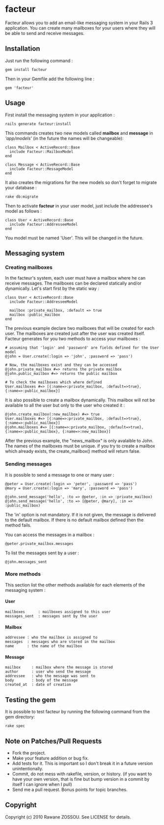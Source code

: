 # facteur #

Facteur allows you to add an email-like messaging system in your Rails 3 application. You can create many mailboxes for your users where they will be able to send and receive messages.

## Installation ##

Just run the following command :

    gem install facteur
  
Then in your Gemfile add the following line :

    gem 'facteur'
    
## Usage ##

First install the messaging system in your application :

    rails generate facteur:install  
    
This commands creates two new models called __mailbox__  and __message__ in *'app/models'* (in the future the names will be changeable):

    class Mailbox < ActiveRecord::Base
      include Facteur::MailboxModel
    end

    class Message < ActiveRecord::Base
      include Facteur::MessageModel 
    end

It also creates the migrations for the new models so don't forget to migrate your database :

    rake db:migrate

Then to activate __facteur__ in your user model, just include the addressee's model as follows :

    class User < ActiveRecord::Base  
      include Facteur::AddresseeModel
    end
    
You model must be named 'User'. This will be changed in the future.

## Messaging system ##

### Creating mailboxes ###

In the facteur's system, each user must have a mailbox where he can receive messages. The mailboxes can be declared statically and/or dynamically. Let's start first by the static way :

    class User < ActiveRecord::Base  
      include Facteur::AddresseeModel
      
      mailbox :private_mailbox, :default => true
      mailbox :public_mailbox
    end

The previous example declare two mailboxes that will be created for each user. The mailboxes are created just after the user was created itself. Facteur generates for you two methods to access your mailboxes :

    # assuming that 'login' and 'password' are fields defined for the User model
    @john = User.create(:login => 'john', :password => 'pass')
    
    # Now, the mailboxes exist and they can be accessed
    @john.private_mailbox #=> returns the private mailbox
    @john.public_mailbox #=> returns the public mailbox
    
    # To check the mailboxes which where defined
    User.mailboxes #=> [{:name=>:private_mailbox, :default=>true}, {:name=>:public_mailbox}]
    
It is also possible to create a mailbox dynamically. This mailbox will not be available to all the user but only  to the user who created it :

    @john.create_mailbox(:new_mailbox) #=> true
    User.mailboxes #=> [{:name=>:private_mailbox, :default=>true}, {:name=>:public_mailbox}]
    @john.mailboxes #=> [{:name=>:private_mailbox, :default=>true}, {:name=>:public_mailbox}, {:name=>:new_mailbox}]
    
After the previous example, the "news\_mailbox" is only avalaible to John. The names of the mailboxes must be unique. if you try to create a mailbox which already exists, the create_mailbox() method will return false.

### Sending messages ###

It is possible to send a message to one or many user :

    @peter = User.create(:login => 'peter', :password => 'pass')
    @mary = User.create(:login => 'mary', :password => 'pass')
    
    @john.send_message('hello', :to => @peter, :in => :private_mailbox)
    @john.send_message('hello', :to => [@peter, @mary], :in => :public_mailbox)
    
The 'in' option is not mandatory. If it is not given, the message is delivered to the default mailbox. If there is no default mailbox defined then the method fails.

You can access the messages in a mailbox :

    @peter.private_mailbox.messages
    
To list the messages sent by a user :

    @john.messages_sent
    
### More methods ###

This section list the other methods available for each elements of the messaging system :

#### User ####

    mailboxes      : mailboxes assigned to this user
    messages_sent  : messages sent by the user

#### Mailbox ####

    addressee : who the mailbox is assigned to
    messages  : messages who are stored in the mailbox
    name      : the name of the mailbox

#### Message ####

    mailbox     : mailbox where the message is stored
    author      : user who send the message
    addressee   : who the message was sent to
    body        : body of the message
    created_at  : date of creation
    
## Testing the gem ##

It is possible to test facteur by running the following command from the gem directory:

    rake spec

## Note on Patches/Pull Requests ##
 
* Fork the project.
* Make your feature addition or bug fix.
* Add tests for it. This is important so I don't break it in a
  future version unintentionally.
* Commit, do not mess with rakefile, version, or history.
  (if you want to have your own version, that is fine but bump version in a commit by itself I can ignore when I pull)
* Send me a pull request. Bonus points for topic branches.

## Copyright ##

Copyright (c) 2010 Rawane ZOSSOU. See LICENSE for details.
